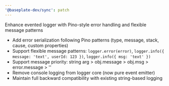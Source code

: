 ```yaml
---
'@baseplate-dev/sync': patch
---
```


Enhance evented logger with Pino-style error handling and flexible message patterns

- Add error serialization following Pino patterns (type, message, stack, cause, custom properties)
- Support flexible message patterns: `logger.error(error)`, `logger.info({ message: 'text', userId: 123 })`, `logger.info({ msg: 'text' })`
- Support message priority: string arg > obj.message > obj.msg > error.message > ''
- Remove console logging from logger core (now pure event emitter)
- Maintain full backward compatibility with existing string-based logging
